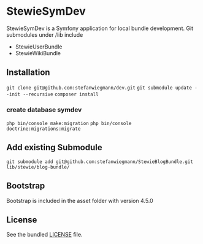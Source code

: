 StewieSymDev
============

StewieSymDev is a Symfony application for local bundle development. Git submodules under /lib include

- StewieUserBundle
- StewieWikiBundle

## Installation
`git clone git@github.com:stefanwiegmann/dev.git`
`git submodule update --init --recursive`
`composer install`
### create database symdev
`php bin/console make:migration`
`php bin/console doctrine:migrations:migrate`

## Add existing Submodule
`git submodule add git@github.com:stefanwiegmann/StewieBlogBundle.git lib/stewie/blog-bundle/`

## Bootstrap
Bootstrap is included in the asset folder with version 4.5.0

## License

See the bundled [LICENSE](https://github.com/stefanwiegmann/StewieSymDev/blob/master/LICENSE.txt) file.

